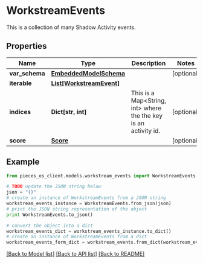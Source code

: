 # WorkstreamEvents

This is a collection of many Shadow Activity events.

## Properties
Name | Type | Description | Notes
------------ | ------------- | ------------- | -------------
**var_schema** | [**EmbeddedModelSchema**](EmbeddedModelSchema.md) |  | [optional] 
**iterable** | [**List[WorkstreamEvent]**](WorkstreamEvent.md) |  | 
**indices** | **Dict[str, int]** | This is a Map&lt;String, int&gt; where the the key is an activity id. | [optional] 
**score** | [**Score**](Score.md) |  | [optional] 

## Example

```python
from pieces_os_client.models.workstream_events import WorkstreamEvents

# TODO update the JSON string below
json = "{}"
# create an instance of WorkstreamEvents from a JSON string
workstream_events_instance = WorkstreamEvents.from_json(json)
# print the JSON string representation of the object
print WorkstreamEvents.to_json()

# convert the object into a dict
workstream_events_dict = workstream_events_instance.to_dict()
# create an instance of WorkstreamEvents from a dict
workstream_events_form_dict = workstream_events.from_dict(workstream_events_dict)
```
[[Back to Model list]](../README.md#documentation-for-models) [[Back to API list]](../README.md#documentation-for-api-endpoints) [[Back to README]](../README.md)


